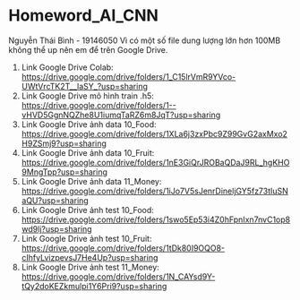 # Homeword_AI_CNN
Nguyễn Thái Bình - 19146050 
Vì có một số file dung lượng lớn hơn 100MB không thể up nên em để trên Google Drive.
1.	Link Google Drive Colab: https://drive.google.com/drive/folders/1_C15lrVmR9YVco-UWtVrcTK2T__laSY_?usp=sharing
2.	Link Google Drive mô hình train .h5: https://drive.google.com/drive/folders/1--vHVD5GgnNQZhe8U1iumqTaRZ6m8JqT?usp=sharing
3.	Link Google Drive ảnh data 10_Food: https://drive.google.com/drive/folders/1XLa6j3zxPbc9Z99GvG2axMxo2H9ZSmj9?usp=sharing
4.	Link Google Drive ảnh data 10_Fruit: https://drive.google.com/drive/folders/1nE3GiQrJROBaQDaJ9RL_hgKHO9MngTpp?usp=sharing
5.	Link Google Drive ảnh data 11_Money: https://drive.google.com/drive/folders/1iJo7V5sJenrDineljGY5fz73tIuSNaQU?usp=sharing
6.	Link Google Drive ảnh test 10_Food: https://drive.google.com/drive/folders/1swo5Ep53i4Z0hFpnIxn7nvC1op8wd9lj?usp=sharing
7.	Link Google Drive ảnh test 10_Fruit: https://drive.google.com/drive/folders/1tDk80I9OQO8-cIhfyLvizpevsJ7He4Up?usp=sharing
8.	Link Google Drive ảnh test 11_Money: https://drive.google.com/drive/folders/1N_CAYsd9Y-tQy2doKEZkmulpi1Y6Pri9?usp=sharing
